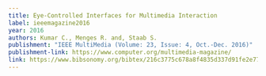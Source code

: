 ```yaml
---
title: Eye-Controlled Interfaces for Multimedia Interaction
label: ieeemagazine2016
year: 2016
authors: Kumar C., Menges R. and, Staab S.
publishment: "IEEE MultiMedia (Volume: 23, Issue: 4, Oct.-Dec. 2016)"
publishment-link: https://www.computer.org/multimedia-magazine/
link: https://www.bibsonomy.org/bibtex/216c3775c678a8f4835d337d91fe2e775
---
```

